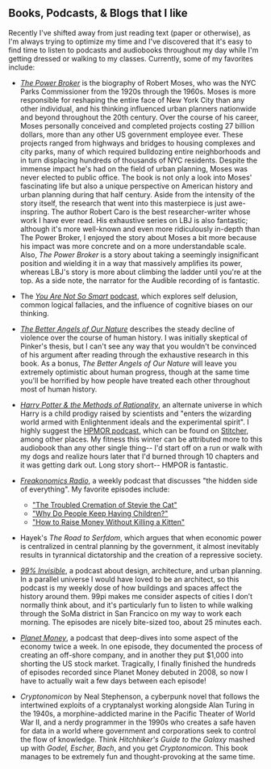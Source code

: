 ## Books, Podcasts, & Blogs that I like ##

Recently I've shifted away from just reading text (paper or otherwise), as I'm always trying to optimize my time and I've discovered that it's easy to find time to listen to podcasts and audiobooks throughout my day while I'm getting dressed or walking to my classes. Currently, some of my favorites include:

- [*The Power Broker*](http://www.amazon.com/The-Power-Broker-Robert-Moses/dp/0394720245) is the biography of Robert Moses, who was the NYC Parks Commissioner from the 1920s through the 1960s. Moses is more responsible for reshaping the entire face of New York City than any other individual, and his thinking influenced urban planners nationwide and beyond throughout the 20th century. Over the course of his career, Moses personally conceived and completed projects costing 27 billion dollars, more than any other US government employee ever. These projects ranged from highways and bridges to housing complexes and city parks, many of which required bulldozing entire neighborhoods and in turn displacing hundreds of thousands of NYC residents. Despite the immense impact he's had on the field of urban planning, Moses was never elected to public office. The book is not only a look into Moses' fascinating life but also a unique perspective on American history and urban planning during that half century. Aside from the intensity of the story itself, the research that went into this masterpiece is just awe-inspring. The author Robert Caro is the best researcher-writer whose work I have ever read. His exhaustive series on LBJ is also fantastic; although it's more well-known and even more ridiculously in-depth than The Power Broker, I enjoyed the story about Moses a bit more because his impact was more concrete and on a more understandable scale. Also, *The Power Broker* is a story about taking a seemingly insignificant position and wielding it in a way that massively amplifies its power, whereas LBJ's story is more about climbing the ladder until you're at the top. As a side note, the narrator for the Audible recording of is fantastic.

- The [*You Are Not So Smart* podcast](http://youarenotsosmart.com/), which explores self delusion, common logical fallacies, and the influence of cognitive biases on our thinking.

- [*The Better Angels of Our Nature*](http://www.amazon.com/The-Better-Angels-Our-Nature/dp/1491518243) describes the steady decline of violence over the course of human history. I was initially skeptical of Pinker's thesis, but I can't see any way that you wouldn't be convinced of his argument after reading through the exhaustive research in this book. As a bonus, *The Better Angels of Our Nature* will leave you extremely optimistic about human progress, though at the same time you'll be horrified by how people have treated each other throughout most of human history.

- [*Harry Potter &amp; the Methods of Rationality*](http://hpmor.com), an alternate universe in which Harry is a child prodigy raised by scientists and "enters the wizarding world armed with Enlightenment ideals and the experimental spirit". I highly suggest the [HPMOR podcast](http://www.hpmorpodcast.com/), which can be found on [Stitcher](http://www.stitcher.com/), among other places. My fitness this winter can be attributed more to this audiobook than any other single thing-- I'd start off on a run or walk with my dogs and realize hours later that I'd burned through 10 chapters and it was getting dark out. Long story short-- HMPOR is fantastic.

- [*Freakonomics Radio*](http://freakonomics.com/radio/freakonomics-radio-podcast-archive/), a weekly podcast that discusses "the hidden side of everything". My favorite episodes include:
  - ["The Troubled Cremation of Stevie the Cat"](http://freakonomics.com/2014/12/11/the-troubled-cremation-of-stevie-the-cat-a-freakonomics-radio-rebroadcast/)
  - ["Why Do People Keep Having Children?"](http://freakonomics.com/2014/11/13/why-do-people-keep-having-children-a-new-freakonomics-radio-podcast/)
  - ["How to Raise Money Without Killing a Kitten"](http://freakonomics.com/2014/10/09/how-to-raise-money-without-killing-a-kitten-a-freakonomics-radio-rebroadcast/)

- Hayek's *The Road to Serfdom*, which argues that when economic power is centralized in central planning by the government, it almost inevitably results in tyrannical dictatorship and the creation of a repressive society.

- [*99% Invisible*](http://99pi.org), a podcast about design, architecture, and urban planning. In a parallel universe I would have loved to be an architect, so this podcast is my weekly dose of how buildings and spaces affect the history around them. 99pi makes me consider aspects of cities I don’t normally think about, and it's particularly fun to listen to while walking through the SoMa district in San Francico on my way to work each morning. The episodes are nicely bite-sized too, about 25 minutes each.

- [*Planet Money*](http://npr.org/sections/money), a podcast that deep-dives into some aspect of the economy twice a week. In one episode, they documented the process of creating an off-shore company, and in another they put $1,000 into shorting the US stock market. Tragically, I finally finished the hundreds of episodes recorded since Planet Money debuted in 2008, so now I have to actually wait a few days between each episode!

- *Cryptonomicon* by Neal Stephenson, a cyberpunk novel that follows the intertwined exploits of a cryptanalyst working alongside Alan Turing in the 1940s, a morphine-addicted marine in the Pacific Theater of World War II, and a nerdy programmer in the 1990s who creates a safe haven for data in a world where government and corporations seek to control the flow of knowledge. Think *Hitchhiker's Guide to the Galaxy* mashed up with *Godel, Escher, Bach*, and you get *Cryptonomicon*. This book manages to be extremely fun and thought-provoking at the same time.

